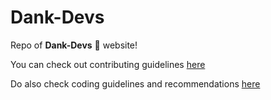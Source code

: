 # Dank-Devs
Repo of **Dank-Devs** 🎉 website!

You can check out contributing guidelines [here](CONTRIBUTING.md)

Do also check coding guidelines and recommendations [here](CODE-GUIDELINES.MD)
